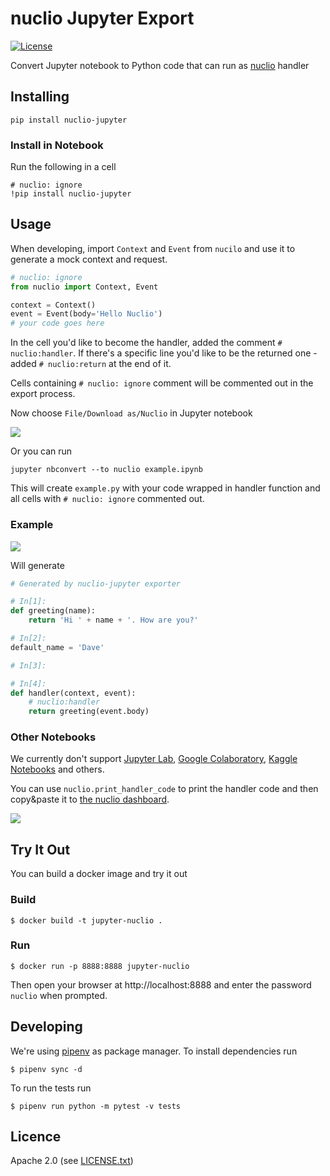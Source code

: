# nuclio Jupyter Export

<!--
Uncomment once we enable travis

[![Build Status](https://travis-ci.org/nu/nuclio.svg?branch=master)](https://travis-ci.org/nuclio/nuclio-jupyter) 
-->

[![License](https://img.shields.io/badge/License-Apache%202.0-blue.svg)](https://opensource.org/licenses/Apache-2.0)

Convert Jupyter notebook to Python code that can run as [nuclio](https://nuclio.io/) handler

## Installing

    pip install nuclio-jupyter

### Install in Notebook

Run the following in a cell

```
# nuclio: ignore
!pip install nuclio-jupyter
```

## Usage

When developing, import `Context` and `Event` from `nucilo` and use it to
generate a mock context and request.

```python
# nuclio: ignore
from nuclio import Context, Event

context = Context()
event = Event(body='Hello Nuclio')
# your code goes here
```

In the cell you'd like to become the handler, added the comment `#
nuclio:handler`. If there's a specific line you'd like to be the returned one -
added `# nuclio:return` at the end of it.

Cells containing `# nuclio: ignore` comment will be commented out in the export
process.

Now choose `File/Download as/Nuclio` in Jupyter notebook

![](doc/menu.png)

Or you can run

```
jupyter nbconvert --to nuclio example.ipynb
```


This will create `example.py` with your code wrapped in handler function and all
cells with `# nuclio: ignore` commented out.

### Example

![](doc/example.png)

Will generate

```python
# Generated by nuclio-jupyter exporter

# In[1]:
def greeting(name):
    return 'Hi ' + name + '. How are you?'

# In[2]:
default_name = 'Dave'

# In[3]:

# In[4]:
def handler(context, event):
    # nuclio:handler
    return greeting(event.body)
```

### Other Notebooks

We currently don't support [Jupyter Lab][lab], [Google Colaboratory][colab],
[Kaggle Notebooks][kaggle] and others.

You can use `nuclio.print_handler_code` to print the handler code and then
copy&paste it to [the nuclio dashboard][dashboard].

![](doc/print_handler_code.png)


[colab]: https://colab.research.google.com
[dashboard]: https://nuclio.io/docs/latest/introduction/#dashboard
[kaggle]: https://www.kaggle.com/kernels
[lab]: http://jupyterlab.readthedocs.io

## Try It Out

You can build a docker image and try it out

### Build

    $ docker build -t jupyter-nuclio .

### Run

    $ docker run -p 8888:8888 jupyter-nuclio

Then open your browser at http://localhost:8888 and enter the password `nuclio`
when prompted.


## Developing

We're using [pipenv](https://docs.pipenv.org/) as package manager. To install
dependencies run

    $ pipenv sync -d

To run the tests run
    
    $ pipenv run python -m pytest -v tests

## Licence

Apache 2.0 (see [LICENSE.txt](LICENSE.txt))
